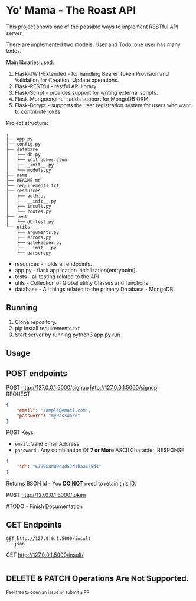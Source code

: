 # Yo' Mama - The Roast API 

This project shows one of the possible ways to implement RESTful API server.

There are implemented two models: User and Todo, one user has many todos.

Main libraries used:
1. Flask-JWT-Extended - for handling Bearer Token Provision and Validation for Creation, Update operations.
2. Flask-RESTful - restful API library.
3. Flask-Script - provides support for writing external scripts.
4. Flask-Mongoengine - adds support for MongoDB ORM.
5. Flask-Bcrypt - supports the user registration system for users who want to contribute jokes

Project structure:
```
.
├── app.py
├── config.py
├── database
│   ├── db.py
│   ├── init_jokes.json
│   ├── _init__.py
│   └── models.py
├── name
├── README.md
├── requirements.txt
├── resources
│   ├── auth.py
│   ├── __init__.py
│   ├── insult.py
│   └── routes.py
├── test
│   └── db-test.py
└── utils
    ├── arguments.py
    ├── errors.py
    ├── gatekeeper.py
    ├── __init__.py
    └── parser.py
```

* resources - holds all endpoints.
* app.py - flask application initialization(entrypoint).
* tests - all testing related to the API
* utils - Collection of Global utility Classes and functions
* database - All things related to the primary Database - MongoDB

## Running 

1. Clone repository.
2. pip install requirements.txt
3. Start server by running  python3 app.py run
## Usage
## POST endpoints
POST http://127.0.0.1:5000/signup
http://127.0.0.1:5000/signup    
REQUEST
```json
{
	"email": "sample@email.com",
    "password": "myPassWord"
}
```
POST Keys: 
- `email`: Valid Email Address 
-  `password` : Any combination Of **7 or More** ASCII Character.
RESPONSE
```json
{
    "id": "639908d09e3d57d4baa655d4"
}
```
Returns BSON id - You **DO NOT** need to retain this ID. 

POST http://127.0.0.1:5000/token

#TODO - Finish Documentation
## GET Endpoints
```
GET http://127.0.0.1:5000/insult
```json

```
GET http://127.0.0.1:5000/insult/<catagory>
```json

```

## DELETE & PATCH Operations Are Not Supported. 
<sub>Feel free to open an issue or submit a PR</em>
